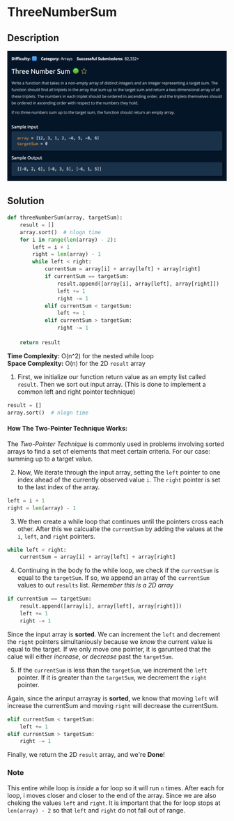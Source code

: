 # ThreeNumberSum

## Description

![description](./desc.png)

## Solution

```py
def threeNumberSum(array, targetSum):
    result = []
    array.sort()  # nlogn time
    for i in range(len(array) - 2):
        left = i + 1
        right = len(array) - 1
        while left < right:
            currentSum = array[i] + array[left] + array[right]
            if currentSum == targetSum:
                result.append([array[i], array[left], array[right]])
                left += 1
                right -= 1
            elif currentSum < targetSum:
                left += 1
            elif currentSum > targetSum:
                right -= 1

    return result
```

**Time Complexity:** O(n^2) for the nested while loop<br/>
**Space Complexity:** O(n) for the 2D `result` array <br/>

1. First, we initialize our function return value as an empty list called `result`. Then we sort out input array. (This is done to implement a common left and right pointer technique)

```py
result = []
array.sort()  # nlogn time
```

#### How The Two-Pointer Technique Works:

The _Two-Pointer Technique_ is commonly used in problems involving sorted arrays to find a set of elements that meet certain criteria. For our case: summing up to a target value.

2. Now, We iterate through the input array, setting the `left` pointer to one index ahead of the currently observed value `i`. The `right` pointer is set to the last index of the array.

```py
left = i + 1
right = len(array) - 1
```

3. We then create a while loop that continues until the pointers cross each other. After this we calcualte the `currentSum` by adding the values at the `i`, `left`, and `right` pointers.

```py
while left < right:
    currentSum = array[i] + array[left] + array[right]
```

4. Continuing in the body fo the while loop, we check if the `currentSum` is equal to the `targetSum`. If so, we append an array of the `currentSum` values to out `results` list. _Remember this is a 2D array_

```py
if currentSum == targetSum:
    result.append([array[i], array[left], array[right]])
    left += 1
    right -= 1
```

Since the input array is **sorted**. We can increment the `left` and decrement the `right` pointers simultaniously because we _know_ the current value is equal to the target. If we only move one pointer, it is garunteed that the calue will either _increase_, or _decrease_ past the `targetSum`.

5. If the `currentSum` is less than the `targetSum`, we increment the `left` pointer. If it is greater than the `targetSum`, we decrement the `right` pointer.

Again, since the arinput arrayray is **sorted**, we know that moving `left` will increase the currentSum and moving `right` will decrease the currentSum.

```py
elif currentSum < targetSum:
    left += 1
elif currentSum > targetSum:
    right -= 1
```

Finally, we return the 2D `result` array, and we're **Done**! <br>

### Note

This entire while loop is _inside_ a for loop so it will run `n` times. After each for loop, i moves closer and closer to the end of the array. Since we are also cheking the values `left` and `right`. It is important that the for loop stops at `len(array) - 2` so that `left` and `right` do not fall out of range.
